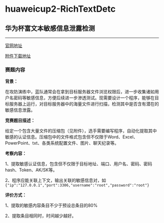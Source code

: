# huaweicup2-RichTextDetc
## 华为杯富文本敏感信息泄露检测

-----

[官网地址](https://cpipc.acge.org.cn//cw/detail/2c90800c8093eef401809d33b36f0652/2c90801787f062ab0188719bbb3a7891)   

[附件下载地址](https://cpipc.acge.org.cn//cw/list/2c90800c8093eef401809d33b36f0652/%E8%B5%9B%E4%BA%8B%E5%8A%A8%E6%80%81/1/1)

### 赛题内容

**背景：**

在攻防演练中，蓝队通常会在拿到目标服务器文件浏览权限后，进一步收集诸如用户名密码等敏感信息，方便后续进一步渗透测试。现需要设计一个程序，能够在目标服务器上运行，对目标服务器中的海量文件进行扫描，检测其中是否含有潜在的敏感信息泄露。

**竞赛题目描述：**

给定一个包含大量文件的压缩包（见附件），选手需要编写程序，自动化提取其中敏感的认证信息。压缩包中的文件格式包含但不仅限于Word、Excel、PowerPoint、txt、各类系统配置文件、图片、聊天纪录等。

**考察内容：**

1、提取敏感认证信息，包含但不仅限于目标地址、端口、用户名、密码、密码hash、Token、AK/SK等。

2、程序应能关联上下文，输出关联的敏感信息对，如`{"ip":"127.0.0.1","port":3306,"username":"root","password":"root"}`

**评价方式：**

1、提取的敏感内容条目不少于预设总条目的80%

2、提取条目相同时，时间越少越好。